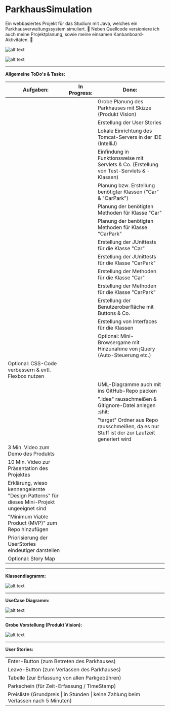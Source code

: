 # ParkhausSimulation

Ein webbasiertes Projekt für das Studium mit Java, welches ein Parkhausverwaltungssystem simuliert. :tulip:
Neben Quellcode versioniere ich auch meine Projektplanung, sowie meine einsamen Kanbanboard-Aktivitäten. :frog:

![alt text](https://s20.directupload.net/images/210627/9oaulf55.jpg) 

![alt text](https://s20.directupload.net/images/210627/4z4ci9nj.jpg) 

-------------------------------------------------------------------------------------------------------------------

**Allgemeine ToDo's & Tasks:**

<table>
  <thead>
    <tr>
      <th>Aufgaben:</th>
      <th>In Progress:</th>
      <th>Done:</th>
    </tr>
  </thead>
  <tbody>
    <tr>
      <td></td>
      <td></td>
      <td>Grobe Planung des Parkhauses mit Skizze (Produkt Vision)</td>
    </tr>
    <tr>
      <td></td>
      <td></td>
      <td>Erstellung der User Stories</td>
    </tr>
    <tr>
      <td></td>
      <td></td>
      <td>Lokale Einrichtung des Tomcat-Servers in der IDE (IntelliJ)</td>
    </tr>
    <tr>
      <td></td>
      <td></td>
      <td>Einfindung in Funktionsweise mit Servlets & Co. (Erstellung von Test-Servlets & -Klassen)</td>
    </tr>
     <tr>
      <td></td>
      <td></td>
      <td>Planung bzw. Erstellung benötigter Klassen ("Car" & "CarPark")</td>
    </tr>
     <tr>
      <td></td>
      <td></td>
      <td>Planung der benötigten Methoden für Klasse "Car"</td>
    </tr>
    <tr>
      <td></td>
      <td></td>
      <td>Planung der benötigten Methoden für Klasse "CarPark"</td>
    </tr>
    <tr>
      <td></td>
      <td></td>
      <td>Erstellung der JUnittests für die Klasse "Car"</td>
    </tr>
    <tr>
      <td></td>
      <td></td>
      <td>Erstellung der JUnittests für die Klasse "CarPark"</td>
    </tr>
    <tr>
      <td></td>
      <td></td>
      <td>Erstellung der Methoden für die Klasse "Car"</td>
    </tr>
    <tr>
      <td></td>
      <td></td>
      <td>Erstellung der Methoden für die Klasse "CarPark"</td>
    </tr>
    <tr>
      <td></td>
      <td></td>
      <td>Erstellung der Benutzeroberfläche mit Buttons & Co.</td>
    </tr>
    <tr>
      <td></td>
      <td></td>
      <td>Erstellung von Interfaces für die Klassen</td>
    </tr>
    <tr>
      <td></td>
      <td></td>
      <td>Optional: Mini-Browsergame mit Hinzunahme von jQuery (Auto-Steuerung etc.)</td>
    </tr>
    <tr>
      <td>Optional: CSS-Code verbessern & evtl. Flexbox nutzen</td>
      <td></td>
      <td></td>
    </tr>
    <tr>
      <td></td>
      <td></td>
      <td>UML-Diagramme auch mit ins GitHub-Repo packen</td>
    </tr>
    <tr>
      <td></td>
      <td></td>
      <td>".idea" rausschmeißen & GitIgnore-Datei anlegen :shit:</td>
    </tr>
    <tr>
      <td></td>
      <td></td>
      <td>"target" Ordner aus Repo rausschmeißen, da es nur Stuff ist der zur Laufzeit generiert wird</td>
    </tr>
     <tr>
      <td>3 Min. Video zum Demo des Produkts</td>
      <td></td>
      <td></td>
    </tr>
    <tr>
      <td>10 Min. Video zur Präsentation des Projektes</td>
      <td></td>
      <td></td>
    </tr>
    <tr>
      <td>Erklärung, wieso kennengelernte "Design Patterns" für dieses Mini-Projekt ungeeignet sind</td>
      <td></td>
      <td></td>
    </tr>
    <tr>
      <td>"Minimum Viable Product (MVP)" zum Repo hinzufügen</td>
      <td></td>
      <td></td>
    </tr>
    <tr>
      <td>Priorisierung der UserStories eindeutiger darstellen</td>
      <td></td>
      <td></td>
    </tr>
    <tr>
      <td>Optional: Story Map</td>
      <td></td>
      <td></td>
    </tr>
  </tbody>
</table>

-------------------------------------------------------------------------------------------------------------------

**Klassendiagramm:**

![alt text](https://s20.directupload.net/images/210705/tgwwo7r6.jpg) 

-------------------------------------------------------------------------------------------------------------------

**UseCase Diagramm:**

![alt text](https://s20.directupload.net/images/210704/sg2b55zp.jpg) 

-------------------------------------------------------------------------------------------------------------------

**Grobe Vorstellung (Produkt Vision):**

![alt text](https://s12.directupload.net/images/210430/ok2ufitt.png)

-------------------------------------------------------------------------------------------------------------------

**User Stories:**

<table>
  <tbody>
    <tr>
      <td>Enter-Button (zum Betreten des Parkhauses)</td>
    </tr>
    <tr>
      <td>Leave-Button (zum Verlassen des Parkhauses)</td>
    </tr>
    <tr>
      <td>Tabelle (zur Erfassung von allen Parkgebühren)</td>
    </tr>
    <tr>
      <td>Parkschein (für Zeit-Erfassung / TimeStamp)</td>
    </tr>
    <tr>
      <td>Preisliste (Grundpreis | in Stunden | keine Zahlung beim Verlassen nach 5 Minuten)</td>
    </tr>
  </tbody>
</table>
